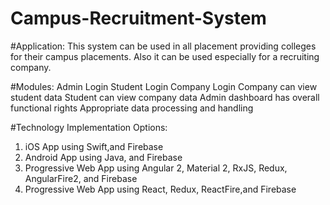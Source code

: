 # Campus-Recruitment-System


#Application:
This system can be used in all placement providing colleges for their campus placements. Also it can be used especially for a recruiting company.

#Modules:
Admin Login
Student Login
Company Login
Company can view student data
Student can view company data
Admin dashboard has overall functional rights
Appropriate data processing and handling

#Technology Implementation Options:
1. iOS App using Swift,and Firebase
2. Android App using Java, and Firebase
3. Progressive Web App using Angular 2, Material 2, RxJS, Redux, AngularFire2, and Firebase
4. Progressive Web App using React, Redux, ReactFire,and Firebase
